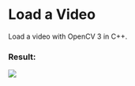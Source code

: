 # Load a Video
<p>Load a video with OpenCV 3 in C++.</p>
<h3>Result:</h3>
<img src="https://raw.githubusercontent.com/0Skywalker/OpenCV-Examples/master/Load_video/result.PNG"/>

